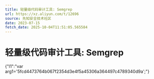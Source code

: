 ```yaml
---
title: 轻量级代码审计工具: Semgrep
url: https://xz.aliyun.com/t/12696
source: 先知安全技术社区
date: 2023-07-15
fetch_date: 2025-10-04T11:51:05.565584
---
```


# 轻量级代码审计工具: Semgrep

{"l1":"var arg1='5fcd4473764b067f2354d3e4f5a45306a364497c4789340d9a';"}